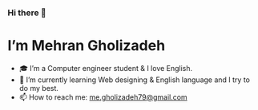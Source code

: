 ### Hi there 👋
# I’m Mehran Gholizadeh
- 🎓 I’m a Computer engineer student & I love English.
- 🌱 I’m currently learning Web designing & English language and I try to do my best.
- 📫 How to reach me: me.gholizadeh79@gmail.com


